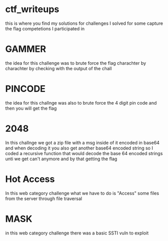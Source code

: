# ctf_writeups
this is where you find my solutions for challenges I solved for some capture the flag competetions I participated in 

# GAMMER
the idea for this challenge was to brute force the flag charachter by charachter by checking with the output of the chall 


# PINCODE
the idea for this challnge was also to brute force the 4 digit pin code and then you will get the flag

# 2048
In this challnge we got a zip file with a msg inside of it encoded in base64
and when decoding it you also get another base64 encoded string
so I coded a recursive function that would decode the base 64 encoded strings unti we get can't anymore and by that getting the flag

# Hot Access
In this web category challenge what we have to do is "Access" some files from the server through file traversal

# MASK 
in this web category challenge there was a basic SSTI vuln to exploit

